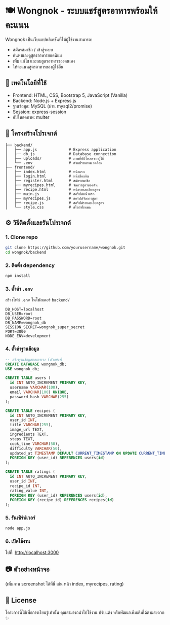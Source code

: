 # 🍽️ Wongnok - ระบบแชร์สูตรอาหารพร้อมให้คะแนน

Wongnok เป็นเว็บแอปพลิเคชันที่ให้ผู้ใช้งานสามารถ:

* สมัครสมาชิก / เข้าสู่ระบบ
* ค้นหาและดูสูตรอาหารยอดนิยม
* เพิ่ม แก้ไข และลบสูตรอาหารของตนเอง
* ให้คะแนนสูตรอาหารของผู้ใช้อื่น

## 🔧 เทคโนโลยีที่ใช้

* Frontend: HTML, CSS, Bootstrap 5, JavaScript (Vanilla)
* Backend: Node.js + Express.js
* ฐานข้อมูล: MySQL (ผ่าน mysql2/promise)
* Session: express-session
* อัปโหลดภาพ: multer

## 📁 โครงสร้างโปรเจกต์

```
├── backend/
│   ├── app.js              # Express application
│   ├── db.js               # Database connection
│   ├── uploads/            # ภาพที่อัปโหลดจากผู้ใช้
│   └── .env                # ตัวแปรสภาพแวดล้อม
├── frontend/
│   ├── index.html          # หน้าแรก
│   ├── login.html          # หน้าล็อกอิน
│   ├── register.html       # สมัครสมาชิก
│   ├── myrecipes.html      # จัดการสูตรของฉัน
│   ├── recipe.html         # หน้ารายละเอียดสูตร
│   ├── main.js             # สคริปต์หน้าแรก
│   ├── myrecipes.js        # สคริปต์จัดการสูตร
│   ├── recipe.js           # สคริปต์รายละเอียดสูตร
│   └── style.css           # สไตล์ทั้งหมด
```

## ⚙️ วิธีติดตั้งและรันโปรเจกต์

### 1. Clone repo

```bash
git clone https://github.com/yourusername/wongnok.git
cd wongnok/backend
```

### 2. ติดตั้ง dependency

```bash
npm install
```

### 3. ตั้งค่า `.env`

สร้างไฟล์ `.env` ในโฟลเดอร์ `backend/`

```env
DB_HOST=localhost
DB_USER=root
DB_PASSWORD=root
DB_NAME=wongnok_db
SESSION_SECRET=wongnok_super_secret
PORT=3000
NODE_ENV=development
```

### 4. ตั้งค่าฐานข้อมูล

```sql
-- สร้างฐานข้อมูลและตาราง (ตัวอย่าง)
CREATE DATABASE wongnok_db;
USE wongnok_db;

CREATE TABLE users (
  id INT AUTO_INCREMENT PRIMARY KEY,
  username VARCHAR(100),
  email VARCHAR(100) UNIQUE,
  password_hash VARCHAR(255)
);

CREATE TABLE recipes (
  id INT AUTO_INCREMENT PRIMARY KEY,
  user_id INT,
  title VARCHAR(255),
  image_url TEXT,
  ingredients TEXT,
  steps TEXT,
  cook_time VARCHAR(50),
  difficulty VARCHAR(50),
  updated_at TIMESTAMP DEFAULT CURRENT_TIMESTAMP ON UPDATE CURRENT_TIMESTAMP,
  FOREIGN KEY (user_id) REFERENCES users(id)
);

CREATE TABLE ratings (
  id INT AUTO_INCREMENT PRIMARY KEY,
  user_id INT,
  recipe_id INT,
  rating_value INT,
  FOREIGN KEY (user_id) REFERENCES users(id),
  FOREIGN KEY (recipe_id) REFERENCES recipes(id)
);
```

### 5. รันเซิร์ฟเวอร์

```bash
node app.js
```

### 6. เปิดใช้งาน

ไปที่: [http://localhost:3000](http://localhost:3000)

## 📷 ตัวอย่างหน้าจอ

(เพิ่มภาพ screenshot ได้ที่นี่ เช่น หน้า index, myrecipes, rating)

## 📄 License

โครงการนี้ใช้เพื่อการเรียนรู้เท่านั้น คุณสามารถนำไปใช้งาน ปรับแต่ง หรือพัฒนาเพิ่มเติมได้ตามสะดวก ✨
